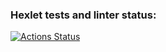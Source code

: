 ### Hexlet tests and linter status:
[![Actions Status](https://github.com/dmitryzaborev/php-project-48/actions/workflows/hexlet-check.yml/badge.svg)](https://github.com/dmitryzaborev/php-project-48/actions)